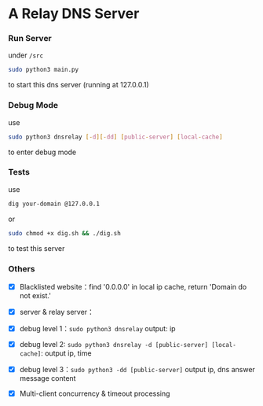#  A Relay DNS Server
### Run Server

under `/src`

```bash
sudo python3 main.py
```
to start this dns server (running at 127.0.0.1)
### Debug Mode
use
```bash
sudo python3 dnsrelay [-d][-dd] [public-server] [local-cache]
```
to enter debug mode
### Tests
use
```bash
dig your-domain @127.0.0.1
```
or
```bash
sudo chmod +x dig.sh && ./dig.sh
```
to test this server

### Others

- [x] Blacklisted website：find '0.0.0.0' in local ip cache, return 'Domain do not exist.'

- [x] server & relay server：

- [x] debug level 1：`sudo python3 dnsrelay` output: ip

- [x] debug level 2: `sudo python3 dnsrelay -d [public-server] [local-cache]`: output ip, time

- [x] debug level 3：`sudo python3 -dd [public-server]` output ip, dns answer message content

- [x] Multi-client concurrency & timeout processing




